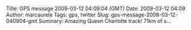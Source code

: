Title: GPS message 2009-03-12 04:09:04 (GMT)
Date: 2009-03-12 04:09
Author: marcaurele
Tags: gps, twitter
Slug: gps-message-2009-03-12-040904-gmt
Summary: Amazing Queen Charlotte track! 71km of s...

<div id="gmap_20090311_210904" class="gmap"></div><script type="text/javascript">var gmap_20090311_210904={latitude:-41.2651,longitude:173.92,date:"2009-03-12 04:09:04 GMT",message:"Amazing Queen Charlotte track! 71km of single track in a beautiful sound of NZ in 6h, fantastic day but necked!"};</script><script type="text/javascript" src="http://maps.google.com/maps?file=api&v=2&key=ABQIAAAAQAIOvERX26PIpIrh8sl_gRTtWEQBmOtJcMt1yzdnv7RWxqz1XxS_KYfmkM8Ye2Ypnzn4_F4H1HTKLQ"></script><script type="text/javascript" src="/theme/js/syl_googlemaps.js"></script>
